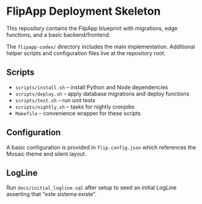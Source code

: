 # FlipApp Deployment Skeleton

This repository contains the FlipApp blueprint with migrations, edge functions, and a basic backend/frontend.

The `flipapp-codex/` directory includes the main implementation. Additional helper scripts and configuration files live at the repository root.

## Scripts

- `scripts/install.sh` – install Python and Node dependencies
- `scripts/deploy.sh` – apply database migrations and deploy functions
- `scripts/test.sh` – run unit tests
- `scripts/nightly.sh` – tasks for nightly cronjobs
- `Makefile` – convenience wrapper for these scripts

## Configuration

A basic configuration is provided in `flip.config.json` which references the Mosaic theme and silent layout.

## LogLine

Run `docs/initial_logline.sql` after setup to seed an initial LogLine asserting that "este sistema existe".
